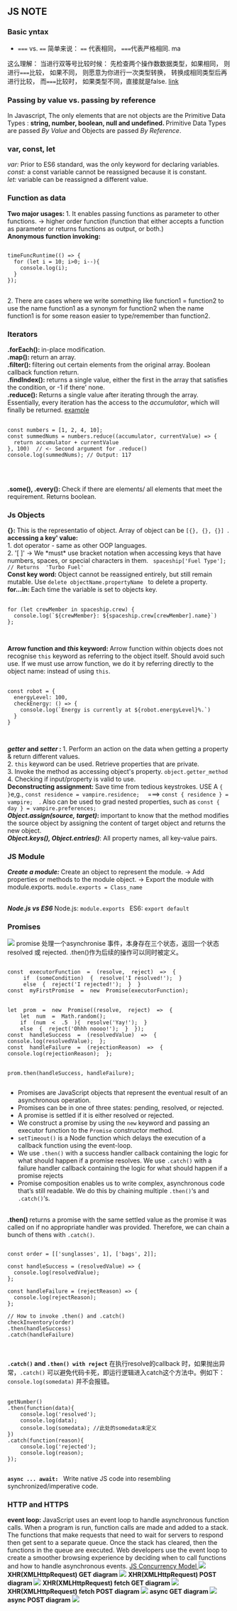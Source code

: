 <h2>JS NOTE</h2> 

### Basic yntax 
- `===` vs. `==` 简单来说： `==` 代表相同， `===`代表严格相同. ma

这么理解： 当进行双等号比较时候： 先检查两个操作数数据类型，如果相同， 则进行`===`比较， 如果不同， 则愿意为你进行一次类型转换， 转换成相同类型后再进行比较， 而`===`比较时， 如果类型不同，直接就是false. [link](https://www.cnblogs.com/nelson-hu/p/7922731.html)

<h3> Passing by value vs. passing by reference</h3>
In Javascript, The only elements that are not objects are the Primitive Data Types : 
<b>string, number, boolean, null and undefined. </b>Primitive Data Types are passed <i>By Value</i> 
and Objects are passed <i>By Reference</i>. 

<h3> var, const, let</h3>
<p> <em>var: </em>Prior to ES6 standard, was the only keyword for declaring variables.
<br> <em>const: </em>a const variable cannot be reassigned because it is constant. 
<br> <em>let: </em> variable can be reassigned a different value. </p> 

<h3> Function as data</h3>
<p> <b>Two major usages: </b> 1. It enables passing functions as parameter to other functions. -> higher order function (function that either accepts a function as parameter or returns functions as output, or both.)
<br> <b>Anonymous function invoking: </b>
<pre>
<code>
timeFuncRuntime(() => {
  for (let i = 10; i>0; i--){
    console.log(i);
  }
});
</code>
</pre>
2. There are cases where we write something like function1 = function2 to use the name function1 as a synonym for function2 when the name function1 is for some reason easier to type/remember than function2.</p>

<h3> Iterators</h3>
<p> <b>.forEach(): </b> in-place modification. 
  <br> <b>.map(): </b> return an array. 
  <br> <b>.filter(): </b> filtering out certain elements from the original array. Boolean callback function return. 
  <br> <b>.findIndex(): </b> returns a single value, either the first in the array that satisfies the condition, or -1 if there' none. 
  <br> <b>.reduce(): </b> Returns a single value after iterating through the array. Essentially, every iteration has the access to the <em>accumulator</em>, which will finally be returned. <a href="https://medium.com/@trekinbami/explanation-of-javascripts-reduce-with-a-real-world-use-case-f3f5014951e2"> example </a>
  <pre>
    <code>
const numbers = [1, 2, 4, 10];
const summedNums = numbers.reduce((accumulator, currentValue) => {
  return accumulator + currentValue
}, 100)  // <- Second argument for .reduce()
console.log(summedNums); // Output: 117
   </code>
   </pre>
    <br> <b>.some(), .every(): </b> Check if there are elements/ all elements that meet the requirement. Returns boolean. 
</p>

<h3> Js Objects </h3>
<p>
  <b>{}: </b> This is the representatio of object. Array of object can be <code>[{}, {}, {}] </code>. 
  <br><b>accessing a key' value: </b> <br>1. dot operator - same as other OOP languages. <br> 2. '[ ]' -> We *must* use bracket notation when accessing keys that have numbers, spaces, or special characters in them. <code> spaceship['Fuel Type'];   // Returns  'Turbo Fuel'</code>
  <br> <b>Const key word: </b> Object cannot be reassigned entirely, but still remain mutable. Use <code>delete objectName.propertyName </code> to delete a property. 
  <br> <b>for...in: </b> Each time the variable is set to objects key.  
  <pre>
  <code>
for (let crewMember in spaceship.crew) {
  console.log(`${crewMember}: ${spaceship.crew[crewMember].name}`)
};
  </code>
  </pre>
  <b>Arrow function and <em>this</em> keyword: </b> Arrow function within objects does not recognise <code>this</code> keyword as referring to the object itself. Should avoid such use. If we must use arrow function, we do it by referring directly to the object name: instead of using <code>this</code>. 
  <pre>
  <code>
const robot = {
  energyLevel: 100,
  checkEnergy: () => {
    console.log(`Energy is currently at ${robot.energyLevel}%.`)
  }
}
  </code>
  </pre>
  <b><em>getter</em> and <em>setter</em> : </b> 1. Perform an action on the data when getting a property & return different values. 
  <br> 2. <code>this</code> keyword can be used. Retrieve properties that are private. 
  <br> 3. Invoke the method as accessing object's property. <code>object.getter_method </code>
  <br> 4. Checking if input/property is valid to use. 
  <br><b>Deconstructing assignment: </b> Save time from tedious keystrokes. USE A <code>{ }</code>e,g., <code>const residence = vampire.residence;  </code> ===> <code>const { residence } = vampire;  </code>. Also can be used to grad nested properties, such as <code>const { day } = vampire.preferences;  </code>
  <br><b><em>Object.assign(source, target)</em>: </b> important to know that the method modifies the source object by assigning the content of target object and returns the new object. 
  <br><b><em>Object.keys(), Object.entries()</em></b>: All property names, all key-value pairs.
</p>

<h3> JS Module</h3>
<p><b><em>Create a module: </em></b> Create an object to represent the module. -> Add properties or methods to the module object. -> Export the module with module.exports. <code>module.exports = Class_name </code></p>
<br><b><em>Node.js vs ES6 </em></b> Node.js: <code>module.exports </code> ES6: <code>export default</code> 

<h3>Promises</h3>
<img src="./notes_material/promises1.png">
promise 处理一个asynchronise 事件，本身存在三个状态，返回一个状态resolved 或 rejected. .then()作为后续的操作可以同时被定义。
<pre>
<code>
const  executorFunction  =  (resolve,  reject)  =>  { 
	 if  (someCondition)  {  resolve('I resolved!');  }  
	 else  {  reject('I rejected!');  }  } 
const  myFirstPromise  =  new  Promise(executorFunction);
</code>
<code>
let  prom  =  new  Promise((resolve,  reject)  =>  {  
	let  num  =  Math.random();  
	if  (num  <  .5  ){  resolve('Yay!');  }  
	else  {  reject('Ohhh noooo!');  }  });  
const  handleSuccess  =  (resolvedValue)  =>  {  		  console.log(resolvedValue);  };  
const  handleFailure  =  (rejectionReason)  =>  {  console.log(rejectionReason);  };  

prom.then(handleSuccess,  handleFailure);
</code>
</pre>
<ul>
  <li>Promises are JavaScript objects that represent the eventual result of an asynchronous operation.</li>
  <li>Promises can be in one of three states: pending, resolved, or rejected.</li>
  <li>A promise is settled if it is either resolved or rejected.</li>
  <li>We construct a promise by using the <code>new</code> keyword and passing an executor function to the <code>Promise</code> constructor method.</li>
  <li><code>setTimeout()</code> is a Node function which delays the execution of a callback function using the event-loop.</li>
  <li>We use <code>.then()</code> with a success handler callback containing the logic for what should happen if a promise resolves. We use <code>.catch()</code> with a failure handler callback containing the logic for what should happen if a promise rejects</li>
  <li>Promise composition enables us to write complex, asynchronous code that’s still readable. We do this by chaining multiple <code>.then()</code>‘s and <code>.catch()</code>‘s.</li>
</ul>

<br><b>.then() </b>returns a promise with the same settled value as the promise it was called on if no appropriate handler was provided. Therefore, we can chain a bunch of thens with <code>.catch()</code>. 
<pre>
<code>
const order = [['sunglasses', 1], ['bags', 2]];

const handleSuccess = (resolvedValue) => {
  console.log(resolvedValue);
};

const handleFailure = (rejectReason) => {
  console.log(rejectReason);
};

// How to invoke .then() and .catch()
checkInventory(order)
.then(handleSuccess)
.catch(handleFailure)
</code>
</pre>

<br><b><code>.catch()</code> and <code>.then() with reject</code></b> 在执行resolve的callback 时，如果抛出异常，<code>.catch()</code> 可以避免代码卡死，即运行逻辑进入catch这个方法中。例如下：<code>console.log(somedata)</code> 并不会报错。
<pre>
  <code>
getNumber()
.then(function(data){
    console.log('resolved');
    console.log(data);
    console.log(somedata); //此处的somedata未定义
})
.catch(function(reason){
    console.log('rejected');
    console.log(reason);
});
  </code>
</pre>


<b><code>async ... await: </code></b> Write native JS code into resembling synchronized/imperative code. 

<h3>HTTP and HTTPS</h3>
<b>event loop: </b> JavaScript uses an event loop to handle asynchronous function calls. When a program is run, function calls are made and added to a stack. The functions that make requests that need to wait for servers to respond then get sent to a separate queue. Once the stack has cleared, then the functions in the queue are executed. Web developers use the event loop to create a smoother browsing experience by deciding when to call functions and how to handle asynchronous events. <a href="https://developer.mozilla.org/en-US/docs/Web/JavaScript/EventLoop"> JS Concurrency Model </a> 
<img src="./notes_material/c_model1.png">
<b> XHR(XMLHttpRequest) GET diagram </b>
<img src="./notes_material/c_model2.png">
<b> XHR(XMLHttpRequest) POST diagram </b>
<img src="./notes_material/c_model3.png">
<b> XHR(XMLHttpRequest) fetch GET diagram </b>
<img src="./notes_material/c_model4.png">
<b> XHR(XMLHttpRequest) fetch POST diagram </b>
<img src="./notes_material/c_model5.png">
<b> async GET diagram </b>
<img src="./notes_material/c_model6.png">
<b> async POST diagram </b>
<img src="./notes_material/c_model7.png">
<!--stackedit_data:
eyJoaXN0b3J5IjpbNzc5MTAzOTI2LDE4MDcyMTkzNjEsMjEwMT
gwMzMyMF19
-->